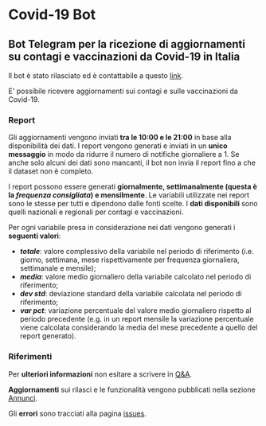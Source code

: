 # Covid-19 Bot
## Bot Telegram per la ricezione di aggiornamenti su contagi e vaccinazioni da Covid-19 in Italia

Il bot è stato rilasciato ed è contattabile a questo [link](https://t.me/cavfiumella_covid19_bot).

E' possibile ricevere aggiornamenti sui contagi e sulle vaccinazioni da Covid-19.

### Report
Gli aggiornamenti vengono inviati **tra le 10:00 e le 21:00** in base alla disponibilità dei dati.
I report vengono generati e inviati in un **unico messaggio** in modo da ridurre il numero di notifiche giornaliere a 1.
Se anche solo alcuni dei dati sono mancanti, il bot non invia il report fino a che il dataset non è completo.

I report possono essere generati **giornalmente, settimanalmente (questa è la _frequenza consigliata_) e mensilmente**.
Le variabili utilizzate nei report sono le stesse per tutti e dipendono dalle fonti scelte.
I **dati disponibili** sono quelli nazionali e regionali per contagi e vaccinazioni.


Per ogni variabile presa in considerazione nei dati vengono generati i **seguenti valori**:
- **_totale_**: valore complessivo della variabile nel periodo di riferimento (i.e. giorno, settimana, mese rispettivamente per frequenza giornaliera, settimanale e mensile);
- **_media_**: valore medio giornaliero della variabile calcolato nel periodo di riferimento;
- **_dev std_**: deviazione standard della variabile calcolata nel periodo di riferimento;
- **_var pct_**: variazione percentuale del valore medio giornaliero rispetto al periodo precedente (e.g. in un report mensile la variazione percentuale viene calcolata considerando la media del mese precedente a quello del report generato).

### Riferimenti
Per **ulteriori informazioni** non esitare a scrivere in [Q&A](https://github.com/cavfiumella/covid19-bot/discussions/categories/q-a).

**Aggiornamenti** sui rilasci e le funzionalità vengono pubblicati nella sezione [Annunci](https://github.com/cavfiumella/covid19-bot/discussions/categories/annunci).

Gli **errori** sono tracciati alla pagina [issues](https://github.com/cavfiumella/covid19-bot/issues).
